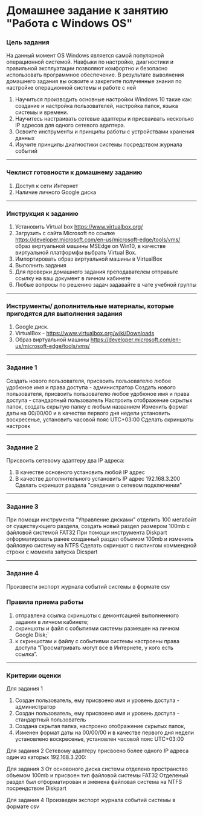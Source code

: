 # Домашнее задание к занятию "Работа с Windows OS"

### Цель задания

На данный момент OS Windows является самой популярной операционной системой. Навфыки по настройке, диагностики и правильной эксплуатации позволяют комфортно и безопасно использовать программное обеспечение. В результате выволнения домашнего задания вы освоите и закрепите полученные знания по настройке операционной системы и работе с ней

1. Научиться производить основные настройки Windows 10 такие как: создание и настройка пользователей, настройка папок, языка системы и времени.
2. Научитесь настраивать сетевые адаптеры и присваивать несколько IP адресов для одного сетевого адаптера.
3. Освоите инструменты и принципы работы с устройствами хранения данных
4. Изучите принципы диагностики системы посредством журнала событий

------

### Чеклист готовности к домашнему заданию

1. Доступ к сети Интернет
2. Наличие личного Google диска

------

### Инструкция к заданию

1. Установить Virtual box https://www.virtualbox.org/
2. Загрузить с сайта Microsoft по ссылке https://developer.microsoft.com/en-us/microsoft-edge/tools/vms/  образ виртуальной машины MSEdge on Win10, в качестве виртуальной платформфы выбрать Virtual Box.
3. Импортировать образ виртуальной машины в VirtualBox
4. Выполнить задания
5. Для проверки домашнего задания преподавателем отправьте ссылку на ваш документ в личном кабинете
6. Любые вопросы по решению задач задавайте в чате учебной группы


------

### Инструменты/ дополнительные материалы, которые пригодятся для выполнения задания

1. Google диск.
2. VirtualBox - https://www.virtualbox.org/wiki/Downloads
3. Образ виртуальной машины https://developer.microsoft.com/en-us/microsoft-edge/tools/vms/

------

### Задание 1

Создать нового пользователя, присвоить пользователю любое удобюное имя и права доступа - администратор
Создать нового пользователя, присвоить пользователю любое удобюное имя и права доступа - стандартный пользователь
Настроить отображение скрытых папок, создать скрытую папку с любым названием
Изменить формат даты на 00/00/00 и в качестве первого дня недели установить воскресенье, установить часовой пояс UTC+03:00
Сделать скриншоты настроек


------

### Задание 2
Присвоить сетевому адаптеру два IP адреса:
  1. В качестве основного установить любой IP адрес
  2. В качестве дополнительного установить IP адрес 192.168.3.200
  Сделать скриншот раздела "сведения о сетевом подключении"

------

### Задание 3
При помощи инструмента "Управление дисками" отделить 100 мегабайт от существующего раздела, создать новый раздел размером 100mb с файловой системой FAT32
При помощи инструмента Diskpart отформатировать ранее созданный раздел объемом 100mb и изменить файловую систему на NTFS
Сделать скриншот с листингом коммендной строки с момента запуска Dicspart

------

### Задание 4

Произвести экспорт журнала событий системы в формате csv

### Правила приема работы
1. отправлена ссылка скриншоты с демонтсацией выполненного задания в личном кабинете;
2. скриншоты и файл с событиями системы размещен на личном Google Disk;`
3. к скриншотам и файлу с событиями системы настроены права доступа “Просматривать могут все в Интернете, у кого есть ссылка”.

------

### Критерии оценки


Для задания 1
1. Создан пользователь, ему присвоено имя и уровень доступа - администратор
2. Создан пользователь, ему присвоено имя и уровень доступа - стандартный пользователь
3. Создана скрытая папка, настроено отображение скрытых папок, 
4. Изменен формат даты на 00/00/00 и в качестве первого дня недели установлено воскресенье, установлен часовой пояс UTC+03:00

Для задания 2
Сетевому адаптеру присвоено более одного IP адреса один из каторых 192.168.3.200:

Для задания 3
От основоного диска системы отделено пространство объемом 100mb и присвоен тип файловой системы FAT32
Отделеный раздел был отформатирован и зменена файловая система на NTFS посрендством Diskpart

Для задания 4
Произведен экспорт журнала событий системы в формате csv
